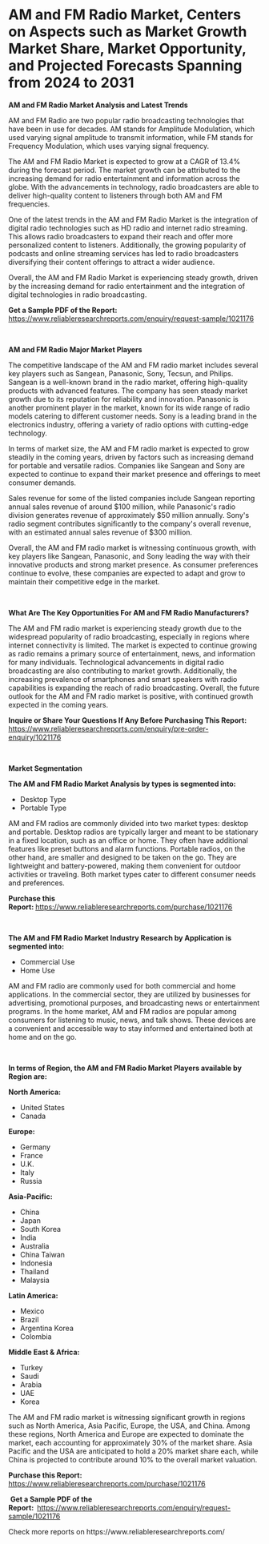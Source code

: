 <p><h1>AM and FM Radio Market, Centers on Aspects such as Market Growth Market Share, Market Opportunity, and Projected Forecasts Spanning from 2024 to 2031</h1></p><p><strong>AM and FM Radio Market Analysis and Latest Trends</strong></p>
<p><p>AM and FM Radio are two popular radio broadcasting technologies that have been in use for decades. AM stands for Amplitude Modulation, which used varying signal amplitude to transmit information, while FM stands for Frequency Modulation, which uses varying signal frequency.</p><p>The AM and FM Radio Market is expected to grow at a CAGR of 13.4% during the forecast period. The market growth can be attributed to the increasing demand for radio entertainment and information across the globe. With the advancements in technology, radio broadcasters are able to deliver high-quality content to listeners through both AM and FM frequencies.</p><p>One of the latest trends in the AM and FM Radio Market is the integration of digital radio technologies such as HD radio and internet radio streaming. This allows radio broadcasters to expand their reach and offer more personalized content to listeners. Additionally, the growing popularity of podcasts and online streaming services has led to radio broadcasters diversifying their content offerings to attract a wider audience.</p><p>Overall, the AM and FM Radio Market is experiencing steady growth, driven by the increasing demand for radio entertainment and the integration of digital technologies in radio broadcasting.</p></p>
<p><strong>Get a Sample PDF of the Report:&nbsp;</strong> <a href="https://www.reliableresearchreports.com/enquiry/request-sample/1021176">https://www.reliableresearchreports.com/enquiry/request-sample/1021176</a></p>
<p>&nbsp;</p>
<p><strong>AM and FM Radio Major Market Players</strong></p>
<p><p>The competitive landscape of the AM and FM radio market includes several key players such as Sangean, Panasonic, Sony, Tecsun, and Philips. Sangean is a well-known brand in the radio market, offering high-quality products with advanced features. The company has seen steady market growth due to its reputation for reliability and innovation. Panasonic is another prominent player in the market, known for its wide range of radio models catering to different customer needs. Sony is a leading brand in the electronics industry, offering a variety of radio options with cutting-edge technology. </p><p>In terms of market size, the AM and FM radio market is expected to grow steadily in the coming years, driven by factors such as increasing demand for portable and versatile radios. Companies like Sangean and Sony are expected to continue to expand their market presence and offerings to meet consumer demands. </p><p>Sales revenue for some of the listed companies include Sangean reporting annual sales revenue of around $100 million, while Panasonic's radio division generates revenue of approximately $50 million annually. Sony's radio segment contributes significantly to the company's overall revenue, with an estimated annual sales revenue of $300 million.</p><p>Overall, the AM and FM radio market is witnessing continuous growth, with key players like Sangean, Panasonic, and Sony leading the way with their innovative products and strong market presence. As consumer preferences continue to evolve, these companies are expected to adapt and grow to maintain their competitive edge in the market.</p></p>
<p>&nbsp;</p>
<p><strong>What Are The Key Opportunities For AM and FM Radio Manufacturers?</strong></p>
<p><p>The AM and FM radio market is experiencing steady growth due to the widespread popularity of radio broadcasting, especially in regions where internet connectivity is limited. The market is expected to continue growing as radio remains a primary source of entertainment, news, and information for many individuals. Technological advancements in digital radio broadcasting are also contributing to market growth. Additionally, the increasing prevalence of smartphones and smart speakers with radio capabilities is expanding the reach of radio broadcasting. Overall, the future outlook for the AM and FM radio market is positive, with continued growth expected in the coming years.</p></p>
<p><strong>Inquire or Share Your Questions If Any Before Purchasing This Report:</strong> <a href="https://www.reliableresearchreports.com/enquiry/pre-order-enquiry/1021176">https://www.reliableresearchreports.com/enquiry/pre-order-enquiry/1021176</a></p>
<p>&nbsp;</p>
<p><strong>Market Segmentation</strong></p>
<p><strong>The AM and FM Radio Market Analysis by types is segmented into:</strong></p>
<p><ul><li>Desktop Type</li><li>Portable Type</li></ul></p>
<p><p>AM and FM radios are commonly divided into two market types: desktop and portable. Desktop radios are typically larger and meant to be stationary in a fixed location, such as an office or home. They often have additional features like preset buttons and alarm functions. Portable radios, on the other hand, are smaller and designed to be taken on the go. They are lightweight and battery-powered, making them convenient for outdoor activities or traveling. Both market types cater to different consumer needs and preferences.</p></p>
<p><strong>Purchase this Report:&nbsp;</strong><a href="https://www.reliableresearchreports.com/purchase/1021176">https://www.reliableresearchreports.com/purchase/1021176</a></p>
<p>&nbsp;</p>
<p><strong>The AM and FM Radio Market Industry Research by Application is segmented into:</strong></p>
<p><ul><li>Commercial Use</li><li>Home Use</li></ul></p>
<p><p>AM and FM radio are commonly used for both commercial and home applications. In the commercial sector, they are utilized by businesses for advertising, promotional purposes, and broadcasting news or entertainment programs. In the home market, AM and FM radios are popular among consumers for listening to music, news, and talk shows. These devices are a convenient and accessible way to stay informed and entertained both at home and on the go.</p></p>
<p>&nbsp;</p>
<p><strong>In terms of Region, the AM and FM Radio Market Players available by Region are:</strong></p>
<p>
    <p> <strong> North America: </strong>
        <ul>
            <li>United States</li>
            <li>Canada</li>
        </ul>
        </p> 
    <p> <strong> Europe: </strong>
        <ul>
            <li>Germany</li>
            <li>France</li>
            <li>U.K.</li>
            <li>Italy</li>
            <li>Russia</li>
        </ul>
        </p> 
    <p> <strong> Asia-Pacific: </strong>
        <ul>
            <li>China</li>
            <li>Japan</li>
            <li>South Korea</li>
            <li>India</li>
            <li>Australia</li>
            <li>China Taiwan</li>
            <li>Indonesia</li>
            <li>Thailand</li>
            <li>Malaysia</li>
        </ul>
        </p> 
    <p> <strong> Latin America: </strong>
        <ul>
            <li>Mexico</li>
            <li>Brazil</li>
            <li>Argentina Korea</li>
            <li>Colombia</li>
        </ul>
        </p> 
    <p> <strong> Middle East & Africa: </strong>
        <ul>
            <li>Turkey</li>
            <li>Saudi</li>
            <li>Arabia</li>
            <li>UAE</li>
            <li>Korea</li>
        </ul>
    </p>
    </p>
<p><p>The AM and FM radio market is witnessing significant growth in regions such as North America, Asia Pacific, Europe, the USA, and China. Among these regions, North America and Europe are expected to dominate the market, each accounting for approximately 30% of the market share. Asia Pacific and the USA are anticipated to hold a 20% market share each, while China is projected to contribute around 10% to the overall market valuation.</p></p>
<p><strong>Purchase this Report: </strong><a href="https://www.reliableresearchreports.com/purchase/1021176">https://www.reliableresearchreports.com/purchase/1021176</a></p>
<p>&nbsp;<strong>Get a Sample PDF of the Report:&nbsp;&nbsp;</strong><a href="https://www.reliableresearchreports.com/enquiry/request-sample/1021176">https://www.reliableresearchreports.com/enquiry/request-sample/1021176</a></p>
<p><strong></strong></p>
<p>Check more reports on https://www.reliableresearchreports.com/</p>